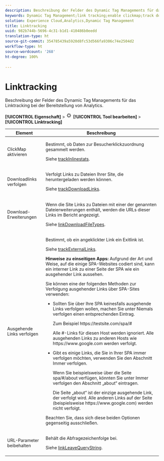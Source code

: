 ```yaml
---
description: Beschreibung der Felder des Dynamic Tag Managements für das Linktracking bei der Bereitstellung von Analytics.
keywords: Dynamic Tag Management;link tracking;enable clickmap;track download links;download extensions;track outbound links;keep url parameters
solution: Experience Cloud,Analytics,Dynamic Tag Management
title: Linktracking
uuid: 982b744b-5696-4c31-b1d1-410486b0eedd
translation-type: ht
source-git-commit: 354785439a5920d8fc53d566fa9306c74e2504d2
workflow-type: ht
source-wordcount: '268'
ht-degree: 100%

---
```



# Linktracking

Beschreibung der Felder des Dynamic Tag Managements für das Linktracking bei der Bereitstellung von Analytics.

**[!UICONTROL Eigenschaft]** > ![Zahnradsymbol](assets/settings_gear.png) **[!UICONTROL Tool bearbeiten]** > **[!UICONTROL Linktracking]**

<table id="table_F23FB0B284E74B66A107B1D69D22A51C">
 <thead>
  <tr>
   <th colname="col1" class="entry"> Element </th>
   <th colname="col2" class="entry"> Beschreibung </th>
  </tr> 
 </thead>
 <tbody> 
  <tr> 
   <td colname="col1"> ClickMap aktivieren </td>
   <td colname="col2"> <p>Bestimmt, ob Daten zur Besucherklickzuordnung gesammelt werden. </p> <p>Siehe  <a href="../../../vars/config-vars/trackinlinestats.md">trackInlinestats</a>. </p> </td>
  </tr>
  <tr>
   <td colname="col1"> Downloadlinks verfolgen </td>
   <td colname="col2"> <p>Verfolgt Links zu Dateien Ihrer Site, die heruntergeladen werden können. </p> <p>Siehe <a href="../../../vars/config-vars/trackdownloadlinks.md">trackDownloadLinks</a>.</p> </td>
  </tr> 
  <tr> 
   <td colname="col1"> Download-Erweiterungen </td> 
   <td colname="col2"> <p>Wenn die Site Links zu Dateien mit einer der genannten Dateierweiterungen enthält, werden die URLs dieser Links im Bericht angezeigt. </p>Siehe <a href="../../../vars/config-vars/linkdownloadfiletypes.md">linkDownloadFileTypes</a>. </p> </td>
  </tr>
  <tr> 
   <td colname="col1"> Ausgehende Links verfolgen </td>
   <td colname="col2"> <p>Bestimmt, ob ein angeklickter Link ein Exitlink ist. </p> <p>Siehe <a href="../../../vars/config-vars/trackexternallinks.md">trackExternalLinks</a>. </p> <p><b>Hinweise zu einseitigen Apps:</b> Aufgrund der Art und Weise, auf die einige SPA-Websites codiert sind, kann ein interner Link zu einer Seite der SPA wie ein ausgehender Link aussehen. </p> <p>Sie können eine der folgenden Methoden zur Verfolgung ausgehender Links über SPA-Sites verwenden: </p>
    <ul id="ul_A4179633ED0644C3BA5F548A58CA4EC9">
     <li id="li_1959FBF14E42469FA8724B37EB58BC54"> <p>Sollten Sie über Ihre SPA keinesfalls ausgehende Links verfolgen wollen, machen Sie unter <span class="wintitle">Niemals verfolgen</span> einen entsprechenden Eintrag. </p> <p>Zum Beispiel <span class="filepath">https://testsite.com/spa/#</span> </p> <p>Alle #-Links für diesen Host werden ignoriert. Alle ausgehenden Links zu anderen Hosts wie <span class="filepath">https://www.google.com</span> werden verfolgt. </p> </li>
     <li id="li_37DD4D37887243FB928C9C04ACE9D39E"> <p>Gibt es einige Links, die Sie in Ihrer SPA immer verfolgen möchten, verwenden Sie den Abschnitt <span class="wintitle">Immer verfolgen</span>. </p> <p>Wenn Sie beispielsweise über die Seite <span class="filepath">spa/#/about</span> verfügen, könnten Sie unter <span class="wintitle">Immer verfolgen</span> den Abschnitt „about“ eintragen. </p> <p>Die Seite „about“ ist der einzige ausgehende Link, der verfolgt wird. Alle anderen Links auf der Seite (beispielsweise <span class="filepath">https://www.google.com</span>) werden nicht verfolgt. </p> </li>
    </ul> <p>Beachten Sie, dass sich diese beiden Optionen gegenseitig ausschließen. </p> </td> 
  </tr>
  <tr>
   <td colname="col1"> URL-Parameter beibehalten </td>
   <td colname="col2"> <p>Behält die Abfragezeichenfolge bei. </p> <p>Siehe <a href="../../../vars/config-vars/linkleavequerystring.md">linkLeaveQueryString</a>. </p> </td>
  </tr>
 </tbody>
</table>
